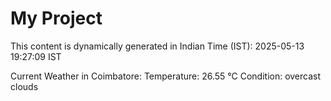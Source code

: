 # My Project

This content is dynamically generated in Indian Time (IST): 2025-05-13 19:27:09 IST


Current Weather in Coimbatore:
Temperature: 26.55 °C
Condition: overcast clouds
